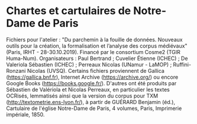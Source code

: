 # Chartes et cartulaires de Notre-Dame de Paris

Fichiers pour l'atelier : "Du parchemin à la fouille de données. Nouveaux outils pour la création, la formalisation et l’analyse des corpus médiévaux" (Paris, IRHT - 28-30.10.2019). Financé par le consortium Cosme2 (TGIR Huma-Num).
Organisateurs : Paul Bertrand ; Cuvelier Étienne (ICHEC) ; De Valeriola Sébastien (ICHEC) ; Perreaux Nicolas (UNamur - LaMOP) ; Ruffini-Ronzani Nicolas (UVSQ).
Certains fichiers proviennent de Gallica (https://gallica.bnf.fr), Internet Archive (https://archive.org/) ou encore Google Books (https://books.google.fr/). D'autres ont été produits par Sébastien de Valériola et Nicolas Perreaux, en particulier les textes OCRisés, lemmatisés ainsi que la version du corpus pour TXM (http://textometrie.ens-lyon.fr/), à partir de GUÉRARD Benjamin (éd.), Cartulaire de l'église Notre-Dame de Paris, 4 volumes, Paris, Imprimerie impériale, 1850.
